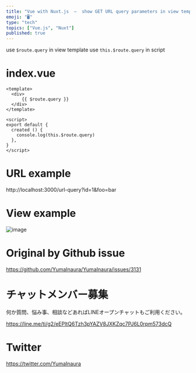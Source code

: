```yaml
---
title: "Vue with Nuxt.js  –  show GET URL query parameters in view template or"
emoji: "🖥"
type: "tech"
topics: ["Vue.js", "Nuxt"]
published: true
---
```


use `$route.query` in view template
use `this.$route.query` in script

# index.vue

```vue
<template>
  <div>
      {{ $route.query }}
  </div>
</template>

<script>
export default {
  created () {
    console.log(this.$route.query)
  },
}
</script>

```

# URL example
http://localhost:3000/url-query?id=1&foo=bar

# View example

![image](https://user-images.githubusercontent.com/13635059/80930371-20307180-8dee-11ea-9c5d-ae866c4f2b82.png)


# Original by Github issue

https://github.com/YumaInaura/YumaInaura/issues/3131











<!-- Update From Qiita API -->

# チャットメンバー募集


何か質問、悩み事、相談などあればLINEオープンチャットもご利用ください。

https://line.me/ti/g2/eEPltQ6Tzh3pYAZV8JXKZqc7PJ6L0rpm573dcQ





# Twitter


https://twitter.com/YumaInaura


<!-- Update From Qiita API -->


